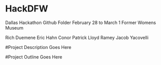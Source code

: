 # HackDFW
Dallas Hackathon Github Folder
February 28 to March 1
Former Womens Museum

Rich Duemene
Eric Hahn
Conor Patrick
Lloyd Ramey
Jacob Yacovelli

#Project Description Goes Here

#Project Outline Goes Here
